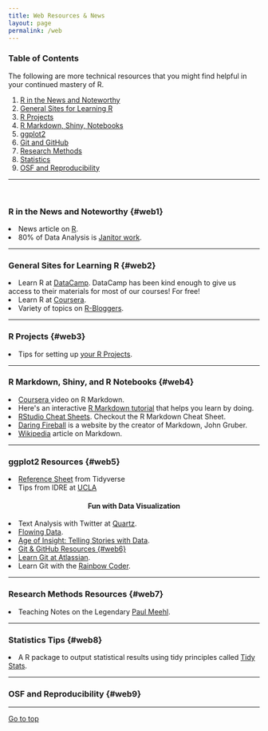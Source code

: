 ```yaml
---
title: Web Resources & News
layout: page
permalink: /web
---
```



### Table of Contents

The following are more technical resources that you might find helpful in your continued mastery of R.  

1. [R in the News and Noteworthy](#web1)
2. [General Sites for Learning R](#web2)
3. [R Projects](#web3)
4. [R Markdown, Shiny, Notebooks](#web4)
5. [ggplot2](#web5)
6. [Git and GitHub](#web6)
7. [Research Methods](#web7)
7. [Statistics](#web8)
8. [OSF and Reproducibility](#web9)

*****

<br>

### R in the News and Noteworthy {#web1}

<li>News article on <a  href="http://www.nytimes.com/2009/01/07/technology/business-computing/07program.html">R</a>.</li>  

<li>80% of Data Analysis is <a  href="https://www.nytimes.com/2014/08/18/technology/for-big-data-scientists-hurdle-to-insights-is-janitor-work.html?_r=0">Janitor work</a>.</li>  

*****

### General Sites for Learning R {#web2}

<li>Learn R at <a  href="https://www.datacamp.com/">DataCamp</a>. DataCamp has been kind enough to give us access to their materials for most of our courses! For free!</li>
<li>Learn R at <a  href="https://www.coursera.org/">Coursera</a>.</li>
<li>Variety of topics on <a  href="https://www.r-bloggers.com">R-Bloggers</a>.</li>

*****

### R Projects {#web3}

<li>Tips for setting up <a  href="https://kkulma.github.io/2018-03-18-Prime-Hints-for-Running-a-data-project-in-R/">your R Projects</a>.</li>

*****

### R Markdown, Shiny, and R Notebooks {#web4}

<li><a  href="https://www.coursera.org/learn/reproducible-research/lecture/5NzHN/r-markdown">Coursera </a> video on R Markdown.</li>
<li>Here's an interactive <a  href="https://www.markdowntutorial.com/">R Markdown tutorial</a> that helps you learn by doing.</li>
<li><a  href="https://www.rstudio.com/resources/cheatsheets/">RStudio Cheat Sheets</a>. Checkout the R Markdown Cheat Sheet.</li>  
<li><a  href="https://daringfireball.net/projects/markdown/basics">Daring Fireball</a> is a website by the creator of Markdown, John Gruber.</li>
<li><a  href="https://en.wikipedia.org/wiki/Markdown">Wikipedia</a> article on Markdown.</li> 

*****

### ggplot2 Resources {#web5}

<li><a  href="http://ggplot2.tidyverse.org/reference/index.html">Reference Sheet</a> from Tidyverse</li>

<li>Tips from IDRE at <a  href="https://stats.idre.ucla.edu/r/seminars/ggplot2_intro/">UCLA</a></li>

<center><h4>Fun with Data Visualization</h4></center>

<li>Text Analysis with Twitter at <a  href="https://qz.com/862325/the-great-american-word-mapper/#int/words=dinner_supper&smoothing=3">Quartz</a>.</li>
<li><a  href="http://flowingdata.com/">Flowing Data</a>.</li>
<li><a  href="https://www.r-graph-gallery.com/>The R Graph Gallery</a>.</li>
<li><a  href="https://www.youtube.com/watch?v=TA_tNh0LMEs">Age of Insight: Telling Stories with Data</a>.</li> 
<li><a  href="http://tylervigen.com/spurious-correlations>Spurious Correlations</a>.</li>

*****

### Git & GitHub Resources {#web6}

<li>Learn Git at <a  href="https://www.atlassian.com/git/tutorials/learn-git-with-bitbucket-cloud">Atlassian</a>.</li>  
<li>Learn Git with the <a  href="https://www.youtube.com/watch?v=BCQHnlnPusY">Rainbow Coder</a>.</li>  

*****

### Research Methods Resources {#web7}

<li>Teaching Notes on the Legendary <a href="http://psychbrief.com/category/meehl-lectures/">Paul Meehl</a>.</li>  

*****

### Statistics Tips {#web8}

<li>A R package to output statistical results using tidy principles called <a href="https://github.com/WillemSleegers/tidystats">Tidy Stats</a>.</li>  

*****

### OSF and Reproducibility {#web9}


*****

<a href="#">Go to top</a>



